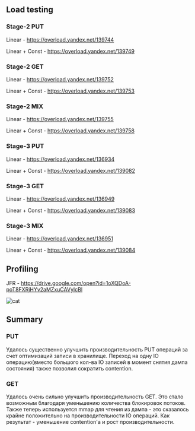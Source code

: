 ## Load testing

### Stage-2 PUT
 
Linear - https://overload.yandex.net/139744

Linear + Const - https://overload.yandex.net/139749

### Stage-2 GET
 
Linear - https://overload.yandex.net/139752

Linear + Const - https://overload.yandex.net/139753

### Stage-2 MIX

Linear - https://overload.yandex.net/139755

Linear + Const - https://overload.yandex.net/139758


### Stage-3 PUT

Linear - https://overload.yandex.net/136934

Linear + Const - https://overload.yandex.net/139082

### Stage-3 GET

Linear - https://overload.yandex.net/136949

Linear + Const - https://overload.yandex.net/139083

### Stage-3 MIX
 
Linear - https://overload.yandex.net/136951

Linear + Const - https://overload.yandex.net/139084

## Profiling
JFR - https://drive.google.com/open?id=1oXQDoA-poT8FXRjHYv2aMZxuCAVylcBl

![cat](https://avatars.mds.yandex.net/get-pdb/27625/14057772-8246-43f3-a075-5fd66c96c00a/s1200)

## Summary

### PUT

Удалось существенно улучшить производительность PUT операций за счет оптимизаций записи в хранилище. 
Переход на одну IO операцию(вместо большого кол-ва IO записей в момент снятия дампа состояния) также позволил сократить contention.

### GET

Удалось очень сильно улучшить производительность GET. 
Это стало возможным благодаря уменьшению количества блокировок потоков.
Также теперь используется mmap для чтения из дампа - это сказалось крайне положительно на производительности IO операций.
Как результат - уменьшение contention'a и рост производительности. 
